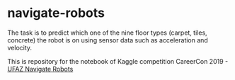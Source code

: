 # navigate-robots
The task is to predict which one of the nine floor types (carpet, tiles, concrete) the robot is on using sensor data such as acceleration and velocity. 

This is repository for the notebook of Kaggle competition CareerCon 2019 - [UFAZ Navigate Robots](https://www.kaggle.com/competitions/ufaz-navigate-robots/data)
